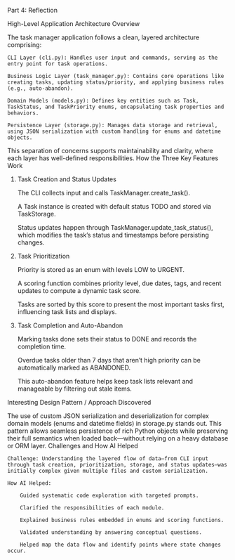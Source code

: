 Part 4: Reflection

High-Level Application Architecture Overview

The task manager application follows a clean, layered architecture comprising:

    CLI Layer (cli.py): Handles user input and commands, serving as the entry point for task operations.

    Business Logic Layer (task_manager.py): Contains core operations like creating tasks, updating status/priority, and applying business rules (e.g., auto-abandon).

    Domain Models (models.py): Defines key entities such as Task, TaskStatus, and TaskPriority enums, encapsulating task properties and behaviors.

    Persistence Layer (storage.py): Manages data storage and retrieval, using JSON serialization with custom handling for enums and datetime objects.

This separation of concerns supports maintainability and clarity, where each layer has well-defined responsibilities.
How the Three Key Features Work

1. Task Creation and Status Updates

    The CLI collects input and calls TaskManager.create_task().

    A Task instance is created with default status TODO and stored via TaskStorage.

    Status updates happen through TaskManager.update_task_status(), which modifies the task’s status and timestamps before persisting changes.

2. Task Prioritization

    Priority is stored as an enum with levels LOW to URGENT.

    A scoring function combines priority level, due dates, tags, and recent updates to compute a dynamic task score.

    Tasks are sorted by this score to present the most important tasks first, influencing task lists and displays.

3. Task Completion and Auto-Abandon

    Marking tasks done sets their status to DONE and records the completion time.

    Overdue tasks older than 7 days that aren’t high priority can be automatically marked as ABANDONED.

    This auto-abandon feature helps keep task lists relevant and manageable by filtering out stale items.

Interesting Design Pattern / Approach Discovered

The use of custom JSON serialization and deserialization for complex domain models (enums and datetime fields) in storage.py stands out. This pattern allows seamless persistence of rich Python objects while preserving their full semantics when loaded back—without relying on a heavy database or ORM layer.
Challenges and How AI Helped

    Challenge: Understanding the layered flow of data—from CLI input through task creation, prioritization, storage, and status updates—was initially complex given multiple files and custom serialization.

    How AI Helped:

        Guided systematic code exploration with targeted prompts.

        Clarified the responsibilities of each module.

        Explained business rules embedded in enums and scoring functions.

        Validated understanding by answering conceptual questions.

        Helped map the data flow and identify points where state changes occur.